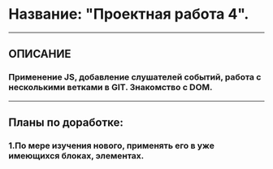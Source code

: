 # Название: "Проектная работа 4".

---

## ОПИСАНИЕ

### Применение JS, добавление слушателей событий, работа с несколькими ветками в GIT. Знакомство с DOM.

---

## Планы по доработке:

### 1.По мере изучения нового, применять его в уже имеющихся блоках, элементах.
